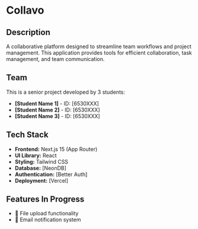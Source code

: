 # Collavo

## Description
A collaborative platform designed to streamline team workflows and project management. This application provides tools for efficient collaboration, task management, and team communication.

## Team
This is a senior project developed by 3 students:

- **[Student Name 1]** - ID: [6530XXX]
- **[Student Name 2]** - ID: [6530XXX] 
- **[Student Name 3]** - ID: [6530XXX]

## Tech Stack
- **Frontend:** Next.js 15 (App Router)
- **UI Library:** React
- **Styling:** Tailwind CSS
- **Database:** [NeonDB]
- **Authentication:** [Better Auth]
- **Deployment:** [Vercel]

## Features In Progress
- 📁 File upload functionality
- 📧 Email notification system
